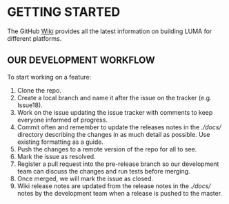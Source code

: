 # GETTING STARTED #
The GitHub [Wiki](https://github.com/aharwood2/LUMA/wiki) provides all the latest information on building LUMA for different platforms.    

## OUR DEVELOPMENT WORKFLOW ##
To start working on a feature:  

1) Clone the repo.  
2) Create a local branch and name it after the issue on the tracker (e.g. Issue18).  
3) Work on the issue updating the issue tracker with comments to keep everyone informed of progress.  
4) Commit often and remember to update the releases notes in the *./docs/* directory describing the changes in as much detail as possible. Use existing formatting as a guide.  
5) Push the changes to a remote version of the repo for all to see.  
6) Mark the issue as resolved.  
7) Register a pull request into the pre-release branch so our development team can discuss the changes and run tests before merging.    
8) Once merged, we will mark the issue as closed.
9) Wiki release notes are updated from the release notes in the *./docs/* notes by the development team when a release is pushed to the master.    